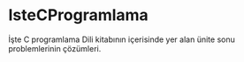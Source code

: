# IsteCProgramlama

İşte C programlama Dili kitabının içerisinde yer alan ünite sonu problemlerinin çözümleri.
